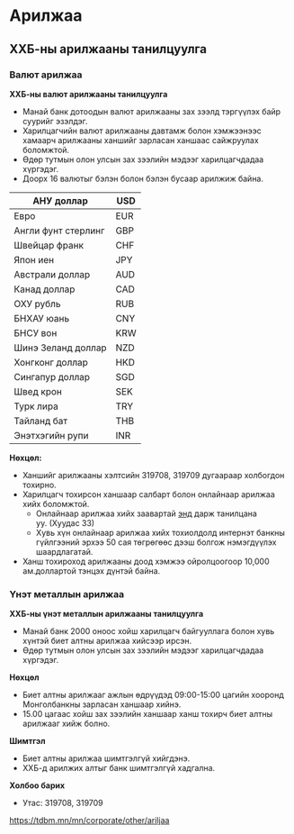 # Арилжаа

## ХХБ-ны арилжааны танилцуулга

### Валют арилжаа

**ХХБ-ны валют арилжааны танилцуулга**

- Манай банк дотоодын валют арилжааны зах зээлд тэргүүлэх байр суурийг эзэлдэг.
- Харилцагчийн валют арилжааны давтамж болон хэмжээнээс хамаарч арилжааны ханшийг зарласан ханшаас сайжруулах боломжтой.
- Өдөр тутмын олон улсын зах зээлийн мэдээг харилцагчдадаа хүргэдэг.
- Доорх 16 валютыг бэлэн болон бэлэн бусаар арилжиж байна.

| АНУ доллар          | USD |
| ------------------- | --- |
| Евро                | EUR |
| Англи фунт стерлинг | GBP |
| Швейцар франк       | CHF |
| Япон иен            | JPY |
| Австрали доллар     | AUD |
| Канад доллар        | CAD |
| ОХУ рубль           | RUB |
| БНХАУ юань          | CNY |
| БНСУ вон            | KRW |
| Шинэ Зеланд доллар  | NZD |
| Хонгконг доллар     | HKD |
| Сингапур доллар     | SGD |
| Швед крон           | SEK |
| Турк лира           | TRY |
| Тайланд бат         | THB |
| Энэтхэгийн рупи     | INR |

**Нөхцөл:**

- Ханшийг арилжааны хэлтсийн 319708, 319709 дугаараар холбогдон тохирно.
- Харилцагч тохирсон ханшаар салбарт болон онлайнаар арилжаа хийх боломжтой.
  - Онлайнаар арилжаа хийх заавартай [энд](https://www.etdbm.mn/static/guide.pdf) дарж танилцана уу. (Хуудас 33)
  - Хувь хүн онлайнаар арилжаа хийх тохиолдолд интернэт банкны гүйлгээний эрхээ 50 сая төгрөгөөс дээш болгож нэмэгдүүлэх шаардлагатай.
- Ханш тохироход арилжааны доод хэмжээ ойролцоогоор 10,000 ам.доллартой тэнцэх дүнтэй байна.

### Үнэт металлын арилжаа

**ХХБ-ны үнэт металлын арилжааны танилцуулга**

- Манай банк 2000 оноос хойш харилцагч байгууллага болон хувь хүнтэй биет алтны арилжаа хийсээр ирсэн.
- Өдөр тутмын олон улсын зах зээлийн мэдээг харилцагчдадаа хүргэдэг.

**Нөхцөл**

- Биет алтны арилжааг ажлын өдрүүдэд 09:00-15:00 цагийн хооронд Монголбанкны зарласан ханшаар хийнэ.
- 15.00 цагаас хойш зах зээлийн ханшаар ханш тохирч биет алтны арилжааг хийж болно.

**Шимтгэл**

- Биет алтны арилжаа шимтгэлгүй хийгдэнэ.
- ХХБ-д арилжих алтыг банк шимтгэлгүй хадгална.

**Холбоо барих**

- Утас: 319708, 319709

https://tdbm.mn/mn/corporate/other/ariljaa